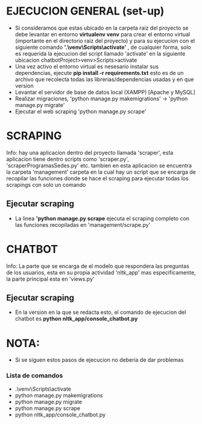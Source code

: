 # **EJECUCION GENERAL (set-up)**
- Si consideramos que estas ubicado en la carpeta raiz del proyecto <chatbotProject> se debe levantar en entorno **virtualenv venv** para crear el entorno virtual (importante en el directorio raiz del proyecto) y para su ejecucion con el siguiente comando **'.\venv\Scripts\activate'** , de cualquier forma, solo es requerida la ejecucion del script llamado 'activate' en la siguiente ubicacion chatbotProject>venv>Scripts>activate
- Una vez activo el entorno virtual es nesesario instalar sus dependencias, ejecute **pip install -r requirements.txt** esto es de un archivo que recolecta todas las librerias/dependencias usadas y en que version
- Levantar el servidor de base de datos local (XAMPP)  [Apache y MySQL]
- Realizar migraciones, 'python manage.py makemigrations' -> 'python manage.py migrate'
- Ejecutar el web scraping 'python manage.py scrape'
# **SCRAPING**
Info: hay una aplicacion dentro del proyecto llamada 'scraper', esta aplicacion tiene dentro scripts como 'scraper.py', 'scraperProgramasSedes.py' etc. tambien en esta aplicacion se encuentra la carpeta 'management'
carpeta en la cual hay un script que se encarga de recopilar las funciones donde se hace el scraping para ejecutar todas los scrapings con solo un comando
## Ejecutar scraping
- La linea **'python manage.py scrape** ejecuta el scraping completo con las funciones recopiladas en 'management/scrape.py'
# **CHATBOT**
Info: La parte que se encarga de el modelo que respondera las preguntas de los usuarios, esta en su propia actividad 'nltk_app' mas especificamente, la parte principal esta en 'views.py'
## Ejecutar scraping
- En la version en la que se redacta esto, el comando de ejecucion del chatbot es **python nltk_app/console_chatbot.py**

# NOTA:
- Si se siguen estos pasos de ejecucion no deberia de dar problemas
### Lista de comandos
- .\venv\Scripts\activate
- python manage.py makemigrations
- python manage.py migrate
- python manage.py scrape
- python nltk_app/console_chatbot.py
